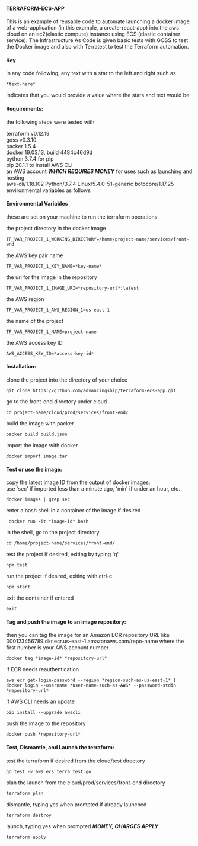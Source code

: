 #### TERRAFORM-ECS-APP
This is an example of reusable code to automate launching a docker image of a web-application (in this example, a create-react-app) into the aws cloud on an ec2(elastic compute) instance using ECS (elastic container service).  The Infrastructure As Code is given basic tests with GOSS to test the Docker image and also with Terratest to test the Terraform automation.

#### Key
in any code following, any text with a star to the left and right such as  
   
    *text-here*   

indicates that you would provide a value where the stars and text would be
#### Requirements:

the following steps were tested with   

terraform v0.12.19  
goss v0.3.10  
packer 1.5.4  
docker 19.03.13, build 4484c46d9d  
python 3.7.4 for pip  
pip 20.1.1 to install AWS CLI  
an AWS account ***WHICH REQUIRES MONEY*** for uses such as launching and hosting    
aws-cli/1.18.102 Python/3.7.4 Linux/5.4.0-51-generic botocore/1.17.25  
environmental variables as follows  
    
#### Environmental Variables
these are set on your machine to run the terraform operations  



the project directory in the docker image
      
    TF_VAR_PROJECT_1_WORKING_DIRECTORY=/home/project-name/services/front-end

the AWS key pair name    

    TF_VAR_PROJECT_1_KEY_NAME=*key-name*

the uri for the image in the repository  

    TF_VAR_PROJECT_1_IMAGE_URI=*repository-url*:latest

the AWS region   

    TF_VAR_PROJECT_1_AWS_REGION_1=us-east-1

the name of the project  

    TF_VAR_PROJECT_1_NAME=project-name

the AWS access key ID  

    AWS_ACCESS_KEY_ID=*access-key-id*

#### Installation:

clone the project into the directory of your choice  

    git clone https://github.com/advancingship/terraform-ecs-app.git
    
go to the front-end directory under cloud  

    cd project-name/cloud/prod/services/front-end/

build the image with packer  

    packer build build.json 

import the image with docker  
 
    docker import image.tar

#### Test or use the image:

copy the latest image ID from the output of docker images.  
use 'sec' if imported less than a minute ago, 'min' if under an hour, etc.  
 
    docker images | grep sec
    
enter a bash shell in a container of the image if desired  

     docker run -it *image-id* bash

in the shell, go to the project directory  

    cd /home/project-name/services/front-end/
    
test the project if desired, exiting by typing 'q'  

    npm test
  
run the project if desired, exiting with ctrl-c  

    npm start
    
exit the container if entered  

    exit
    
#### Tag and push the image to an image repository:

then you can tag the image for an Amazon ECR repository URL like 
000123456789.dkr.ecr.us-east-1.amazonaws.com/repo-name 
where the first number is your AWS account number 

    docker tag *image-id* *repository-url*
    
if ECR needs reauthentication  

    aws ecr get-login-password --region *region-such-as-us-east-1* | docker login --username *user-name-such-as-AWS* --password-stdin *repository-url*
  
if AWS CLI needs an update  

    pip install --upgrade awscli
    
push the image to the repository  

    docker push *repository-url*
    
#### Test, Dismantle, and Launch the terraform:
  
test the terraform if desired from the cloud/test directory

    go test -v aws_ecs_terra_test.go
    
plan the launch from the cloud/prod/services/front-end directory  
 
    terraform plan
    
dismantle, typing yes when prompted if already launched  

    terraform destroy

launch, typing yes when prompted ***MONEY, CHARGES APPLY***  

    terraform apply

